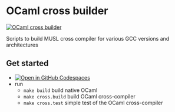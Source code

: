 # OCaml cross builder

[![OCaml cross builder](https://github.com/TheCBaH/ocaml-cross/actions/workflows/build.yml/badge.svg?branch=master)](https://github.com/TheCBaH/musl-cross-make.builder/actions/workflows/build.yml)

Scripts to build MUSL cross compiler for various GCC versions and architectures

## Get started
* [![Open in GitHub Codespaces](https://github.com/codespaces/badge.svg)](https://github.com/codespaces/new?hide_repo_select=true&ref=master&repo=612691338)
* run
  * `make build` build native OCaml
  * `make cross.build` build OCaml cross-compiler
  * `make cross.test` simple test of the OCaml cross-compiler
